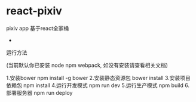 # react-pixiv

pixiv app 基于react全家桶

-
运行方法

(当前默认你已安装 node npm webpack, 如没有安装请查看相关文档)

1.安装bower npm install -g bower
2.安装静态资源包 bower install
3.安装项目依赖包 npm install
4.运行开发模式 npm run dev
5.运行生产模式 npm build
6.部署服务器 npm run deploy
